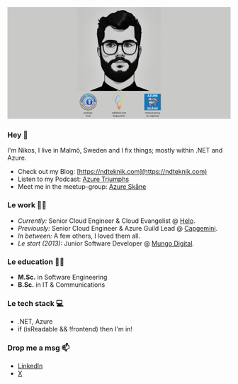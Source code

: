 ![Nikos Delis Banner Image](./banner.png)

### Hey 👋

I'm Nikos, I live in Malmö, Sweden and I fix things; mostly within .NET and Azure.
- Check out my Blog: [https://ndteknik.com](https://ndteknik.com)
- Listen to my Podcast: [Azure Triumphs](https://open.spotify.com/show/5j97zeCSIqmzmrDKJOhgeE)
- Meet me in the meetup-group: [Azure Skåne](https://www.meetup.com/azure-skane/)

### Le work 🧑‍💼

- <i>Currently:</i> Senior Cloud Engineer & Cloud Evangelist @ <a href="helo.se">Helo</a>. 
- <i>Previously:</i> Senior Cloud Engineer & Azure Guild Lead @ <a href="capgemini.com">Capgemini</a>.
- <i>In between:</i> A few others, I loved them all.
- <i>Le start (2013):</i> Junior Software Developer @ <a href="pixlo.se">Mungo Digital</a>.

### Le education 🧑‍🎓

- <b>M.Sc.</b> in Software Engineering
- <b>B.Sc.</b> in IT & Communications

### Le tech stack 💻

- .NET, Azure
- if (isReadable && !frontend) then I'm in!

### Drop me a msg 📫

- <a href="https://www.linkedin.com/in/nikos-delis-83435232/">LinkedIn</a>
- <a href="https://twitter.com/ndteknik">X</a>